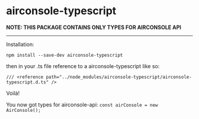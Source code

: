 # airconsole-typescript
**NOTE: THIS PACKAGE CONTAINS ONLY TYPES FOR AIRCONSOLE API**


----------


Installation:

`npm install --save-dev airconsole-typescript`

then in your .ts file reference to a airconsole-typescript like so:

`/// <reference path="../node_modules/airconsole-typescript/airconsole-typescript.d.ts" />`

Voilà!

You now got types for airconsole-api:
`const airConsole = new AirConsole();`

